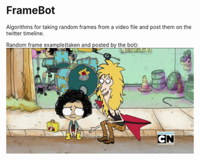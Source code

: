 # FrameBot

Algorithms for taking random frames from a video file and post them on the twitter timeline.

Random frame example(taken and posted by the bot):
![jorel](Jorelito.jpeg)  

